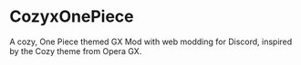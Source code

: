 # CozyxOnePiece
A cozy, One Piece themed GX Mod with web modding for Discord, inspired by the Cozy theme from Opera GX.
